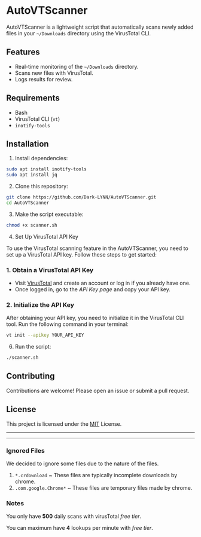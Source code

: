 # AutoVTScanner

AutoVTScanner is a lightweight script that automatically scans newly added files in your `~/Downloads` directory using the VirusTotal CLI.

## Features

- Real-time monitoring of the `~/Downloads` directory.
- Scans new files with VirusTotal.
- Logs results for review.

## Requirements

- Bash
- VirusTotal CLI (`vt`)
- `inotify-tools`

## Installation

1. Install dependencies:

```bash
sudo apt install inotify-tools
sudo apt install jq
```

2. Clone this repository:

```bash
git clone https://github.com/Dark-LYNN/AutoVTScanner.git
cd AutoVTScanner
```

3. Make the script executable:

```bash
chmod +x scanner.sh
```

4. Set Up VirusTotal API Key

To use the VirusTotal scanning feature in the AutoVTScanner, you need to set up a VirusTotal API key. Follow these steps to get started:

### 1. **Obtain a VirusTotal API Key**

- Visit [VirusTotal](https://www.virustotal.com/) and create an account or log in if you already have one.
- Once logged in, go to the *API Key page* and copy your API key.

### 2. **Initialize the API Key**

After obtaining your API key, you need to initialize it in the VirusTotal CLI tool. Run the following command in your terminal:

```bash
vt init --apikey YOUR_API_KEY
```

6. Run the script:

```bash
./scanner.sh
```

## Contributing

Contributions are welcome! Please open an issue or submit a pull request.

## License

This project is licensed under the [MIT](./LICENSE) License.

---
---
### Ignored Files

We decided to ignore some files due to the nature of the files.

1. `*.crdownload` ~ These files are typically incomplete downloads by chrome.
2. `.com.google.Chrome*` ~ These files are temporary files made by chrome.

### Notes

You only have **500** daily scans with virusTotal *free tier*.

You can maximum have **4** lookups per minute with *free tier*.
